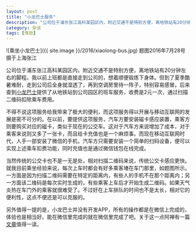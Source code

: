 ```yaml
---
layout: post
title: "小龙巴士服务"
description: "公司位于浦东张江高科某园区内，附近交通不是特别方便，离地铁站有20分钟左右的脚程。我以前上班都是直接走到公司的，想着顺便锻炼下身体..."
category: 杂谈
tags: [体验]
---
```



![乘坐小龙巴士]({{ site.image }}/2016/xiaolong-bus.jpg)
题图2016年7月28号摄于上海张江

公司位于浦东张江高科某园区内，附近交通不是特别方便，离地铁站有20分钟左右的脚程。我以前上班都是直接走到公司的，想着顺便锻炼下身体。但到了夏季酷暑难耐，走到公司后全身就湿透了，再到空调房里待一阵子，特别容易感冒。后来查到[小龙巴士](http://www.xiaolongbus.com/)提供了从地铁站到公司园区的班车服务，收费是2元一次，通过扫描二维码扣除乘车费用。

不得不说这项服务给我带来了极大的便利，而这项服务得以开展与移动互联网的发展是密不可分的。在以前，要提供这项服务，汽车方要安装磁卡感应装置，乘客方则要购买对应的磁卡，类似于现在的公交车。这对于汽车方来说增加了成本，对于乘客来说则又多了一张卡，而且给卡充值也是一个麻烦事。而现在移动互联网时代，人手一部安装了微信的手机，汽车方只需要安装一个简单的扫码设备，便可以实现上述乘车扣费功能，同时充值也是通过微信钱包在线完成。

当然传统的公交卡也不是一无是处，相对扫描二维码来说，传统公交卡感应更快。就我目前乘坐经验来说，每次上车时都会有好多乘客堵在车门那里，如题图所示。一方面是因为扫描二维码需要在特定的距离内，有些人的手机不在那个距离内；另一方面该二维码是每次实时生成的，有些乘客上车后才开始生成二维码。如果天气炎热在车门外的乘客就很难受了。不过好在上车排队的时间也不是太长，相对它的便利性，这点不便还是可以克服的。

另外值得一提的是，小龙巴士并没有开发APP，所有的操作都是在微信上完成的，体验也是相当好。能在微信里完成的就在微信里完成了吧。关于这一点阿禅有一篇[文章](http://mp.weixin.qq.com/s?__biz=MjM5ODQwMjA4MA==&mid=2649293557&idx=1&sn=98f34bb53a54331887cb99972c89e1bc&scene=0#rd)值得一读。
